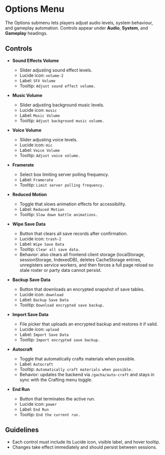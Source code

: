 # Options Menu

The Options submenu lets players adjust audio levels, system behaviour, and gameplay automation. Controls appear under **Audio**, **System**, and **Gameplay** headings.

## Controls

- **Sound Effects Volume**
  - Slider adjusting sound effect levels.
  - Lucide icon: `volume-2`
  - Label: `SFX Volume`
  - Tooltip: `Adjust sound effect volume.`

- **Music Volume**
  - Slider adjusting background music levels.
  - Lucide icon: `music`
  - Label: `Music Volume`
  - Tooltip: `Adjust background music volume.`

- **Voice Volume**
  - Slider adjusting voice levels.
  - Lucide icon: `mic`
  - Label: `Voice Volume`
  - Tooltip: `Adjust voice volume.`

- **Framerate**
  - Select box limiting server polling frequency.
  - Label: `Framerate`
  - Tooltip: `Limit server polling frequency.`
- **Reduced Motion**
  - Toggle that slows animation effects for accessibility.
  - Label: `Reduced Motion`
  - Tooltip: `Slow down battle animations.`

- **Wipe Save Data**
  - Button that clears all save records after confirmation.
  - Lucide icon: `trash-2`
  - Label: `Wipe Save Data`
  - Tooltip: `Clear all save data.`
  - Behavior: also clears all frontend client storage (localStorage, sessionStorage, IndexedDB), deletes CacheStorage entries, unregisters service workers, and then forces a full page reload so stale roster or party data cannot persist.

- **Backup Save Data**
  - Button that downloads an encrypted snapshot of save tables.
  - Lucide icon: `download`
  - Label: `Backup Save Data`
  - Tooltip: `Download encrypted save backup.`

- **Import Save Data**
  - File picker that uploads an encrypted backup and restores it if valid.
  - Lucide icon: `upload`
  - Label: `Import Save Data`
  - Tooltip: `Import encrypted save backup.`

- **Autocraft**
  - Toggle that automatically crafts materials when possible.
  - Label: `Autocraft`
  - Tooltip: `Automatically craft materials when possible.`
  - Behavior: updates the backend via `/gacha/auto-craft` and stays in sync with the Crafting menu toggle.

- **End Run**
  - Button that terminates the active run.
  - Lucide icon: `power`
  - Label: `End Run`
  - Tooltip: `End the current run.`

## Guidelines

- Each control must include its Lucide icon, visible label, and hover tooltip.
- Changes take effect immediately and should persist between sessions.
